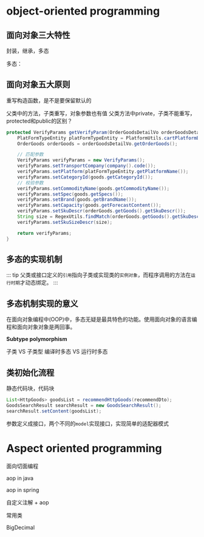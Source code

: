 # object-oriented programming

## 面向对象三大特性
封装，继承，多态


多态：

## 面向对象五大原则


重写构造函数，是不是要保留默认的


父类中的方法，子类重写，对象参数也有值
父类方法中private，子类不能重写，
protected和public的区别？

```java
protected VerifyParams getVerifyParam(OrderGoodsDetailVo orderGoodsDetailVo, Goods goods) {
    PlatFormTypeEntity platFormTypeEntity = PlatformUtils.cartPlatformByOrderGoods(orderGoodsDetailVo);
    OrderGoods orderGoods = orderGoodsDetailVo.getOrderGoods();

    // 匹配参数
    VerifyParams verifyParams = new VerifyParams();
    verifyParams.setTransportCompany(company().code());
    verifyParams.setPlatform(platFormTypeEntity.getPlatformName());
    verifyParams.setCategoryId(goods.getCategoryId());
    // 校验参数
    verifyParams.setCommodityName(goods.getCommodityName());
    verifyParams.setSpec(goods.getSpecs());
    verifyParams.setBrand(goods.getBrandName());
    verifyParams.setCapacity(goods.getForecastContent());
    verifyParams.setSkuDescr(orderGoods.getGoods().getSkuDescr());
    String size = RegexUtils.findMatch(orderGoods.getGoods().getSkuDescr(), "([s|S]ize:.*?;)");
    verifyParams.setSkuSizeDescr(size);

    return verifyParams;
}
```

## 多态的实现机制

::: tip
父类或接口定义的`引用`指向子类或实现类的`实例对象`，而程序调用的方法在`运行时期`才动态绑定。
:::

## 多态机制实现的意义
在面向对象编程中(OOP)中，多态无疑是最具特色的功能。使用面向对象的语言编程和面向对象对象是两回事。

**Subtype polymorphism**

子类 VS 子类型
编译时多态 VS 运行时多态

## 类初始化流程
静态代码块，代码块


```java
List<HttpGoods> goodsList = recommendHttpGoods(recommendDto);
GoodsSearchResult searchResult = new GoodsSearchResult();
searchResult.setContent(goodsList);
```


参数定义成接口，两个不同的`model`实现接口，实现简单的适配器模式

# Aspect oriented programming
面向切面编程

aop in java

aop in spring

自定义注解 + aop


常用类

BigDecimal
